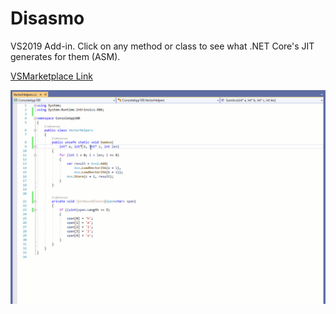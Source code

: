 # Disasmo
VS2019 Add-in. 
Click on any method or class to see what .NET Core's JIT generates for them (ASM).

[VSMarketplace Link](https://marketplace.visualstudio.com/items?itemName=EgorBogatov.Disasmo)

![demo](images/screenshot.gif)
